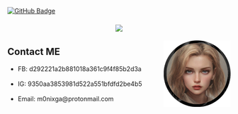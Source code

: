 <a href="https://github.com/M0FIX?tab=followers"><img src="https://img.shields.io/github/followers/M0FIX?label=Followers&style=social" alt="GitHub Badge"></a>
<h3 align = "center"><img src="https://readme-typing-svg.herokuapp.com/?color=%23F7F7F7&size=21&center=true&vCenter=true&width=650&height=100&lines=🥀+Welcome!+M0NIX+Official+For+Useless+For+All+%F0%9F%96%A4"></h3>
<img src = "https://raw.githubusercontent.com/M0FIX/M0FIX/main/nfo/nfo2.png" align ="right" width = 30%>
<div align = "left" width = 50%>
<h2>Contact ME</h2>
<ul>
<li>FB: d292221a2b881018a361c9f4f85b2d3a</li>
<br>
<li>IG: 9350aa3853981d522a551bfdfd2be4b5</li>
<br>
<li>Email: m0nixga@protonmail.com</a> </li>
<ul>
